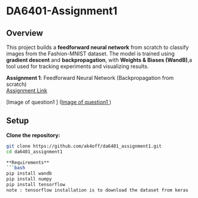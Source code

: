 # **DA6401-Assignment1**  

## **Overview**  

This project builds a **feedforward neural network** from scratch to classify images from the Fashion-MNIST dataset. The model is trained using **gradient descent** and **backpropagation**, with **Weights & Biases (WandB)**,a tool used for tracking experiments and visualizing results.


**Assignment 1**: Feedforward Neural Network (Backpropagation from scratch)  
  [Assignment Link](https://wandb.ai/sivasankar1234/DA6401/reports/DA6401-Assignment-1--VmlldzoxMTQ2NDQwNw)  

  [Image of question1 ] ([Image of question1 ](https://wandb.ai/ns24z274-iitm-ac-in/ns24z274_da6401_assignment1/runs/fky99vq0?nw=nwuserns24z274))

## **Setup**  
   **Clone the repository:**  
   ```bash
   git clone https://github.com/ak4off/da6401_assignment1.git
   cd da6401_assignment1

   **Requirements**
   ```bash
   pip install wandb
   pip install numpy
   pip install tensorflow 
note : tensorflow installation is to download the dataset from keras


